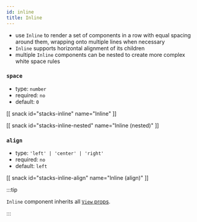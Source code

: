 ```yaml
---
id: inline
title: Inline
---
```


- use `Inline` to render a set of components in a row with equal spacing around them, wrapping onto multiple lines when necessary
- `Inline` supports horizontal alignment of its children
- multiple `Inline` components can be nested to create more complex white space rules

### `space`

- type: `number`
- required: `no`
- default: `0`

[[ snack id="stacks-inline" name="Inline" ]]

[[ snack id="stacks-inline-nested" name="Inline (nested)" ]]

### `align`

- type: `'left' | 'center' | 'right'`
- required: `no`
- default: `left`

[[ snack id="stacks-inline-align" name="Inline (align)" ]]

:::tip

`Inline` component inherits all [`View` props](https://reactnative.dev/docs/view).

:::

